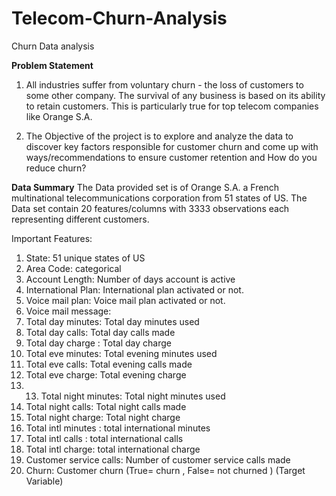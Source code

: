# Telecom-Churn-Analysis
Churn Data analysis

**Problem Statement**
1.   All industries suffer from voluntary churn - the loss of customers to some other company. The survival of any business is based on its ability to retain customers. This is particularly true for top telecom companies like Orange S.A.

2.   The Objective of the project is to explore and analyze the data to discover key factors responsible for customer churn and come up with ways/recommendations to ensure customer retention and How do you reduce churn?

**Data Summary**
The Data provided set is of Orange S.A. a French multinational telecommunications corporation from 51 states of US.
The Data set contain 20 features/columns with 3333 observations each representing different customers. 

Important Features:

1.	State: 51 unique states of US
2.	Area Code: categorical
3.	Account Length: Number of days account is active
4.	International Plan: International plan activated or not.
5.	Voice mail plan: Voice mail plan activated or not.
6.	Voice mail message: 
7.	Total day minutes: Total day minutes used
8.	Total day calls: Total day calls made
9.	Total day charge : Total day charge
10.	Total eve minutes: Total evening minutes used
11.	Total eve calls: Total evening calls made
12.	Total eve charge: Total evening charge
13.	13.	Total night minutes: Total night minutes used
14.	Total night calls: Total night calls made
15.	Total night charge: Total night charge
16.	Total intl minutes : total international minutes
17.	Total intl calls : total international calls
18.	Total intl charge: total international charge
19.	Customer service calls: Number of customer service calls made
20.	Churn: Customer churn (True= churn , False= not churned ) (Target Variable)
